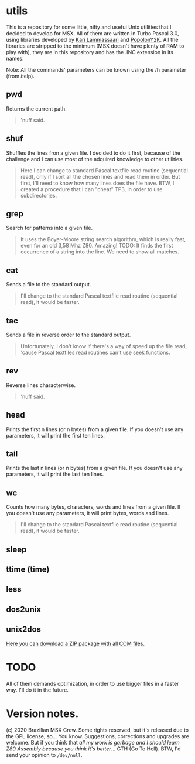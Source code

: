 ﻿
# utils
This is a repository for some little, nifty and useful Unix utilities that I
decided to develop for MSX. All of them are written in Turbo Pascal 3.0,
using libraries developed by [Kari Lammassaari](http://pascal.hansotten.com/delphi/turbo-pascal-on-cpm-msx-dos-and-ms-dos/) 
and [PopolonY2K](https://sourceforge.net/projects/oldskooltech/). 
All the libraries are stripped to the minimum (MSX doesn't have plenty of RAM to
play with), they are in this repository and has the .INC extension in its names.

Note: All the commands' parameters can be known using the /h parameter (from *h*elp).


## pwd
Returns the current path. 
> 'nuff said.

## shuf
Shuffles the lines fron a given file. I decided to do it first, because of
the challenge and I can use most of the adquired knowledge to other
utilities. 
> Here I can change to standard Pascal textfile read routine (sequential read), only if I
> sort all the chosen lines and read them in order. But first, I'll need to
> know how many lines does the file have. BTW, I created a procedure that I
> can "cheat" TP3, in order to use subdirectories.

## grep
Search for patterns into a given file.
> It uses the Boyer-Moore string search algorithm, which is really fast,
> even for an old 3,58 Mhz Z80. Amazing! TODO: It finds the first occurrence 
> of a string into the line. We need to show all matches.

## cat
Sends a file to the standard output.
> I'll change to the standard Pascal textfile read routine (sequential
> read), it would be faster.

## tac
Sends a file in reverse order to the standard output.
> Unfortunately, I don't know if there's a way of speed up the file read,
> 'cause Pascal textfiles read routines can't use seek functions.

## rev
Reverse lines characterwise.
> 'nuff said.

## head
Prints the first n lines (or n bytes) from a given file. If you doesn't use any
parameters, it will print the first ten lines.

## tail
Prints the last n lines (or n bytes) from a given file. If you doesn't use any
parameters, it will print the last ten lines.

## wc
Counts how many bytes, characters, words and lines from a given file. If you
doesn't use any parameters, it will print bytes, words and lines.
> I'll change to the standard Pascal textfile read routine (sequential
> read), it would be faster.

## sleep
## ttime (time)
## less
## dos2unix
## unix2dos

[Here you can download a ZIP package with all COM files.](https://github.com/ricardojpinheiro/utils/blob/master/utils.zip)

# TODO
All of them demands optimization, in order to use bigger files in a faster
way. I'll do it in the future. 

# Version notes.
(c) 2020 Brazilian MSX Crew. Some rights reserved, but it's released due to
the GPL license, so... You know. Suggestions, corrections and upgrades are
welcome. But if you think that *all my work is garbage and I should learn Z80
Assembly because you think it's better*... GTH (Go To Hell). BTW, I'd send
your opinion to `/dev/null`.
